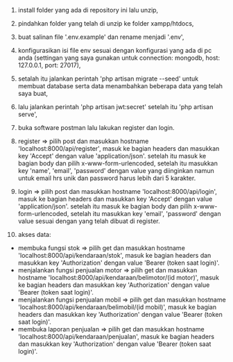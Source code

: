 1. install folder yang ada di repository ini lalu unzip, 
2. pindahkan folder yang telah di unzip ke folder xampp/htdocs,
3. buat salinan file '.env.example' dan rename menjadi '.env',
4. konfigurasikan isi file env sesuai dengan konfigurasi yang ada di pc anda (settingan yang saya gunakan untuk connection: mongodb, host: 127.0.0.1, port: 27017),
5. setalah itu jalankan perintah 'php artisan migrate --seed' untuk membuat database serta data menambahkan beberapa data yang telah saya buat,
6. lalu jalankan perintah 'php artisan jwt:secret' setelah itu 'php artisan serve',
7. buka software postman lalu lakukan register dan login.


8. register => 
pilih post dan masukkan hostname 'localhost:8000/api/register', masuk ke bagian headers dan masukkan key 'Accept' dengan value 'application/json'. setelah itu masuk ke bagian body dan pilih x-www-form-urlencoded, setelah itu masukkan key 'name', 'email', 'password' dengan value yang diinginkan namun untuk email hrs unik dan password harus lebih dari 5 karakter.

9. login =>
pilih post dan masukkan hostname 'localhost:8000/api/login', masuk ke bagian headers dan masukkan key 'Accept' dengan value 'application/json'. setelah itu masuk ke bagian body dan pilih x-www-form-urlencoded, setelah itu masukkan key 'email', 'password' dengan value sesuai dengan yang telah dibuat di register.


10. akses data:
- membuka fungsi stok => pilih get dan masukkan hostname 'localhost:8000/api/kendaraan/stok', masuk ke bagian headers dan masukkan key 'Authorization' dengan value 'Bearer (token saat login)'.
- menjalankan fungsi penjualan motor => pilih get dan masukkan hostname 'localhost:8000/api/kendaraan/belimotor/(id motor)', masuk ke bagian headers dan masukkan key 'Authorization' dengan value 'Bearer (token saat login)'.
- menjalankan fungsi penjualan mobil => pilih get dan masukkan hostname 'localhost:8000/api/kendaraan/belimobil/(id mobil)', masuk ke bagian headers dan masukkan key 'Authorization' dengan value 'Bearer (token saat login)'.
- membuka laporan penjualan => pilih get dan masukkan hostname 'localhost:8000/api/kendaraan/penjualan', masuk ke bagian headers dan masukkan key 'Authorization' dengan value 'Bearer (token saat login)'.
